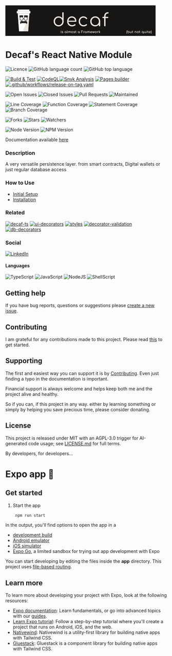![Banner](./workdocs/assets/Banner.png)

# Decaf's React Native Module

![Licence](https://img.shields.io/github/license/decaf-ts/for-react-native.svg?style=plastic)
![GitHub language count](https://img.shields.io/github/languages/count/decaf-ts/for-react-native?style=plastic)
![GitHub top language](https://img.shields.io/github/languages/top/decaf-ts/for-react-native?style=plastic)

[![Build & Test](https://github.com/decaf-ts/for-react-native/actions/workflows/nodejs-build-prod.yaml/badge.svg)](https://github.com/decaf-ts/for-react-native/actions/workflows/nodejs-build-prod.yaml)
[![CodeQL](https://github.com/decaf-ts/for-react-native/actions/workflows/codeql-analysis.yml/badge.svg)](https://github.com/decaf-ts/for-react-native/actions/workflows/codeql-analysis.yml)[![Snyk Analysis](https://github.com/decaf-ts/for-react-native/actions/workflows/snyk-analysis.yaml/badge.svg)](https://github.com/decaf-ts/for-react-native/actions/workflows/snyk-analysis.yaml)
[![Pages builder](https://github.com/decaf-ts/for-react-native/actions/workflows/pages.yaml/badge.svg)](https://github.com/decaf-ts/for-react-native/actions/workflows/pages.yaml)
[![.github/workflows/release-on-tag.yaml](https://github.com/decaf-ts/for-react-native/actions/workflows/release-on-tag.yaml/badge.svg?event=release)](https://github.com/decaf-ts/for-react-native/actions/workflows/release-on-tag.yaml)

![Open Issues](https://img.shields.io/github/issues/decaf-ts/for-react-native.svg)
![Closed Issues](https://img.shields.io/github/issues-closed/decaf-ts/for-react-native.svg)
![Pull Requests](https://img.shields.io/github/issues-pr-closed/decaf-ts/for-react-native.svg)
![Maintained](https://img.shields.io/badge/Maintained%3F-yes-green.svg)

![Line Coverage](workdocs/reports/coverage/badge-lines.svg)
![Function Coverage](workdocs/reports/coverage/badge-functions.svg)
![Statement Coverage](workdocs/reports/coverage/badge-statements.svg)
![Branch Coverage](workdocs/reports/coverage/badge-branches.svg)

![Forks](https://img.shields.io/github/forks/decaf-ts/for-react-native.svg)
![Stars](https://img.shields.io/github/stars/decaf-ts/for-react-native.svg)
![Watchers](https://img.shields.io/github/watchers/decaf-ts/for-react-native.svg)

![Node Version](https://img.shields.io/badge/dynamic/json.svg?url=https%3A%2F%2Fraw.githubusercontent.com%2Fbadges%2Fshields%2Fmaster%2Fpackage.json&label=Node&query=$.engines.node&colorB=blue)
![NPM Version](https://img.shields.io/badge/dynamic/json.svg?url=https%3A%2F%2Fraw.githubusercontent.com%2Fbadges%2Fshields%2Fmaster%2Fpackage.json&label=NPM&query=$.engines.npm&colorB=purple)

Documentation available [here](https://decaf-ts.github.io/for-react-native/)

### Description

A very versatile persistence layer. from smart contracts, Digital wallets or just regular database access

### How to Use

- [Initial Setup](./tutorials/For%20Developers.md#_initial-setup_)
- [Installation](./tutorials/For%20Developers.md#installation)

### Related

[![decaf-ts](https://github-readme-stats.vercel.app/api/pin/?username=decaf-ts&repo=decaf-ts)](https://github.com/decaf-ts/decaf-ts)
[![ui-decorators](https://github-readme-stats.vercel.app/api/pin/?username=decaf-ts&repo=ui-decorators)](https://github.com/decaf-ts/ui-decorators)
[![styles](https://github-readme-stats.vercel.app/api/pin/?username=decaf-ts&repo=styles)](https://github.com/decaf-ts/styles)
[![decorator-validation](https://github-readme-stats.vercel.app/api/pin/?username=decaf-ts&repo=decorator-validation)](https://github.com/decaf-ts/decorator-validation)
[![db-decorators](https://github-readme-stats.vercel.app/api/pin/?username=decaf-ts&repo=db-decorators)](https://github.com/decaf-ts/db-decorators)

### Social

[![LinkedIn](https://img.shields.io/badge/LinkedIn-0077B5?style=for-the-badge&logo=linkedin&logoColor=white)](https://www.linkedin.com/in/decaf-ts/)

#### Languages

![TypeScript](https://img.shields.io/badge/TypeScript-007ACC?style=for-the-badge&logo=typescript&logoColor=white)
![JavaScript](https://img.shields.io/badge/JavaScript-F7DF1E?style=for-the-badge&logo=javascript&logoColor=black)
![NodeJS](https://img.shields.io/badge/Node.js-43853D?style=for-the-badge&logo=node.js&logoColor=white)
![ShellScript](https://img.shields.io/badge/Shell_Script-121011?style=for-the-badge&logo=gnu-bash&logoColor=white)

## Getting help

If you have bug reports, questions or suggestions
please [create a new issue](https://github.com/decaf-ts/ts-workspace/issues/new/choose).

## Contributing

I am grateful for any contributions made to this project. Please read [this](./workdocs/98-Contributing.md) to get
started.

## Supporting

The first and easiest way you can support it is by [Contributing](./workdocs/98-Contributing.md). Even just finding a
typo in the documentation is important.

Financial support is always welcome and helps keep both me and the project alive and healthy.

So if you can, if this project in any way. either by learning something or simply by helping you save precious time,
please consider donating.

## License

This project is released under MIT with an AGPL-3.0 trigger for AI-generated code usage; see [LICENSE.md](./LICENSE.md) for full terms.

By developers, for developers...

# Expo app 👋

## Get started

1. Start the app

   ```bash
    npm run start
   ```

In the output, you'll find options to open the app in a

- [development build](https://docs.expo.dev/develop/development-builds/introduction/)
- [Android emulator](https://docs.expo.dev/workflow/android-studio-emulator/)
- [iOS simulator](https://docs.expo.dev/workflow/ios-simulator/)
- [Expo Go](https://expo.dev/go), a limited sandbox for trying out app development with Expo

You can start developing by editing the files inside the **app** directory. This project
uses [file-based routing](https://docs.expo.dev/router/introduction).

## Learn more

To learn more about developing your project with Expo, look at the following resources:

- [Expo documentation](https://docs.expo.dev/): Learn fundamentals, or go into advanced topics with
  our [guides](https://docs.expo.dev/guides).
- [Learn Expo tutorial](https://docs.expo.dev/tutorial/introduction/): Follow a step-by-step tutorial where you'll
  create a project that runs on Android, iOS, and the web.
- [Nativewind](https://www.nativewind.dev/): Nativewind is a utility-first library for building native apps with
  Tailwind CSS.
- [Gluestack](https://gluestack.io/): Gluestack is a component library for building native apps with Tailwind CSS.

